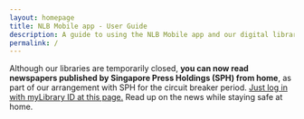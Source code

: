 ```yaml
---
layout: homepage
title: NLB Mobile app - User Guide
description: A guide to using the NLB Mobile app and our digital library
permalink: /
---
```

<!--add notification-->
Although our libraries are temporarily closed, <b>you can now read newspapers published by Singapore Press Holdings (SPH) from home</b>, as part of our arrangement with SPH for the circuit breaker period. <a href="http://eresources.nlb.gov.sg/main/sphnewspapers" target="_blank">Just log in with myLibrary ID at this page.</a> Read up on the news while staying safe at home.
